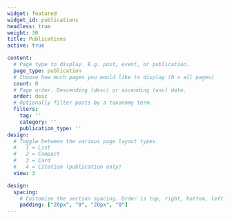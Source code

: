 ```yaml
---
widget: featured
widget_id: publications
headless: true
weight: 30
title: Publications
active: true

content:
  # Page type to display. E.g. post, event, or publication.
  page_type: publication
  # Choose how much pages you would like to display (0 = all pages)
  count: 0
  # Page order. Descending (desc) or ascending (asc) date.
  order: desc
  # Optionally filter posts by a taxonomy term.
  filters:
    tag: ''
    category: ''
    publication_type: ''
design:
  # Toggle between the various page layout types.
  #   1 = List
  #   2 = Compact
  #   3 = Card
  #   4 = Citation (publication only)
  view: 3

design:
  spacing:
    # Customize the section spacing. Order is top, right, bottom, left.
    padding: ["20px", "0", "20px", "0"]
---
```

